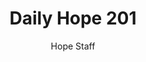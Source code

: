 ---
image: /assets/img/daily-hope-default-artwork.png
title: Daily Hope 201
number: 201
categories:
  - Daily Hope
author: Hope Staff
notes: Daily Hope 201
embed: >-
  <iframe src="https://open.spotify.com/embed/episode/4IfkZU95gkOQ4zCzGZV2cO?utm_source=generator" width="400px" height="102px" frameborder=“0" scrolling=“no”></iframe>
---